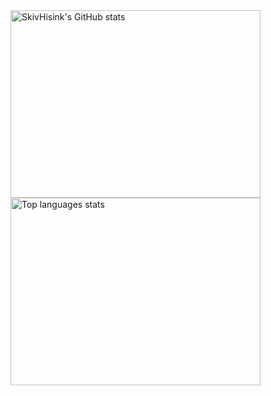 <div>
  <a href="https://github.com/SkivHisink">
 <img align="left" height="300" width="400" alt="SkivHisink's GitHub stats" src="https://github-readme-stats-one-gules.vercel.app/api?username=SkivHisink&theme=midnight-purple&count_private=true&hide_border=true"/>
  </a>
  <a href="https://github.com/SkivHisink">
 <img height="300" width="400" alt="Top languages stats" src="https://github-readme-stats-one-gules.vercel.app/api/top-langs/?username=SkivHisink&count_private=true&langs_count=6&layout=compact&theme=midnight-purple&hide_border=true&hide=html,Objective-C)](https://github.com/SkivHisink/github-readme-stats)"/>
  </a>
  <br/>
</div>
